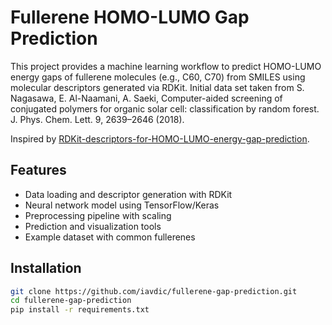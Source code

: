 # Fullerene HOMO-LUMO Gap Prediction

This project provides a machine learning workflow to predict HOMO-LUMO energy gaps of fullerene molecules (e.g., C60, C70) from SMILES using molecular descriptors generated via RDKit. Initial data set taken from S. Nagasawa, E. Al-Naamani, A. Saeki, Computer-aided screening of conjugated polymers for organic solar cell: classification by random forest. J. Phys. Chem. Lett. 9, 2639–2646 (2018).

Inspired by [RDKit-descriptors-for-HOMO-LUMO-energy-gap-prediction](https://github.com/gashawmg/RDKit-descriptors-for-HOMO-LUMO-energy-gap-prediction).

## Features

- Data loading and descriptor generation with RDKit
- Neural network model using TensorFlow/Keras
- Preprocessing pipeline with scaling
- Prediction and visualization tools
- Example dataset with common fullerenes

## Installation

```bash
git clone https://github.com/iavdic/fullerene-gap-prediction.git
cd fullerene-gap-prediction
pip install -r requirements.txt
